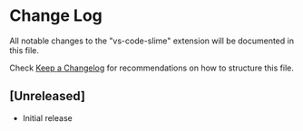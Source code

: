 # Change Log

All notable changes to the "vs-code-slime" extension will be documented in this file.

Check [Keep a Changelog](http://keepachangelog.com/) for recommendations on how to structure this file.

## [Unreleased]

- Initial release